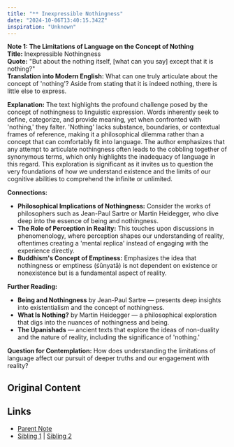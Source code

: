 ```yaml
---
title: "** Inexpressible Nothingness"
date: "2024-10-06T13:40:15.342Z"
inspiration: "Unknown"
---
```


  
**Note 1: The Limitations of Language on the Concept of Nothing**  
**Title:** Inexpressible Nothingness  
**Quote:** "But about the nothing itself, [what can you say] except that it is nothing?"  
**Translation into Modern English:** What can one truly articulate about the concept of 'nothing'? Aside from stating that it is indeed nothing, there is little else to express.  

**Explanation:** The text highlights the profound challenge posed by the concept of nothingness to linguistic expression. Words inherently seek to define, categorize, and provide meaning, yet when confronted with 'nothing,' they falter. 'Nothing' lacks substance, boundaries, or contextual frames of reference, making it a philosophical dilemma rather than a concept that can comfortably fit into language. The author emphasizes that any attempt to articulate nothingness often leads to the cobbling together of synonymous terms, which only highlights the inadequacy of language in this regard. This exploration is significant as it invites us to question the very foundations of how we understand existence and the limits of our cognitive abilities to comprehend the infinite or unlimited.  

**Connections:**  
- **Philosophical Implications of Nothingness:** Consider the works of philosophers such as Jean-Paul Sartre or Martin Heidegger, who dive deep into the essence of being and nothingness.
- **The Role of Perception in Reality:** This touches upon discussions in phenomenology, where perception shapes our understanding of reality, oftentimes creating a 'mental replica' instead of engaging with the experience directly.
- **Buddhism's Concept of Emptiness:** Emphasizes the idea that nothingness or emptiness (śūnyatā) is not dependent on existence or nonexistence but is a fundamental aspect of reality.  

**Further Reading:**  
- **Being and Nothingness** by Jean-Paul Sartre — presents deep insights into existentialism and the concept of nothingness.  
- **What Is Nothing?** by Martin Heidegger — a philosophical exploration that digs into the nuances of nothingness and being.  
- **The Upanishads** — ancient texts that explore the ideas of non-duality and the nature of reality, including the significance of 'nothing.'  

**Question for Contemplation:** How does understanding the limitations of language affect our pursuit of deeper truths and our engagement with reality?  



## Original Content



## Links

- [Parent Note](/parent-note.md)
- [Sibling 1](/zettel1.md) | [Sibling 2](/zettel2.md)
